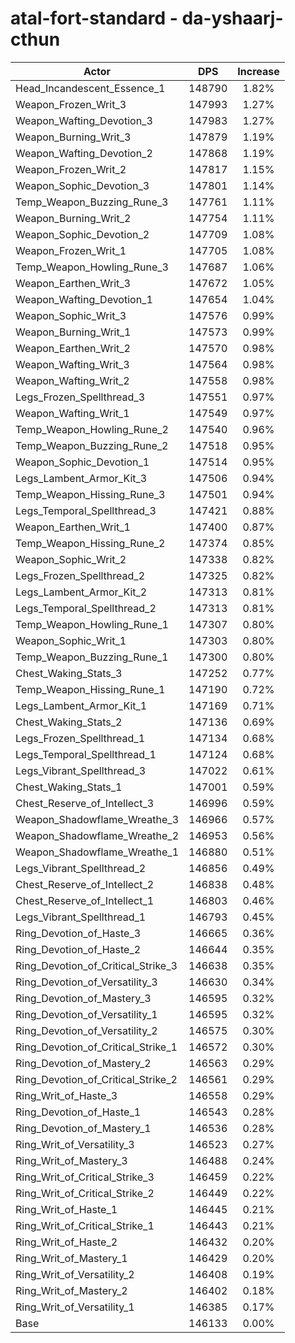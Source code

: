# atal-fort-standard - da-yshaarj-cthun
| Actor | DPS | Increase |
|---|:---:|:---:|
|Head_Incandescent_Essence_1|148790|1.82%|
|Weapon_Frozen_Writ_3|147993|1.27%|
|Weapon_Wafting_Devotion_3|147983|1.27%|
|Weapon_Burning_Writ_3|147879|1.19%|
|Weapon_Wafting_Devotion_2|147868|1.19%|
|Weapon_Frozen_Writ_2|147817|1.15%|
|Weapon_Sophic_Devotion_3|147801|1.14%|
|Temp_Weapon_Buzzing_Rune_3|147761|1.11%|
|Weapon_Burning_Writ_2|147754|1.11%|
|Weapon_Sophic_Devotion_2|147709|1.08%|
|Weapon_Frozen_Writ_1|147705|1.08%|
|Temp_Weapon_Howling_Rune_3|147687|1.06%|
|Weapon_Earthen_Writ_3|147672|1.05%|
|Weapon_Wafting_Devotion_1|147654|1.04%|
|Weapon_Sophic_Writ_3|147576|0.99%|
|Weapon_Burning_Writ_1|147573|0.99%|
|Weapon_Earthen_Writ_2|147570|0.98%|
|Weapon_Wafting_Writ_3|147564|0.98%|
|Weapon_Wafting_Writ_2|147558|0.98%|
|Legs_Frozen_Spellthread_3|147551|0.97%|
|Weapon_Wafting_Writ_1|147549|0.97%|
|Temp_Weapon_Howling_Rune_2|147540|0.96%|
|Temp_Weapon_Buzzing_Rune_2|147518|0.95%|
|Weapon_Sophic_Devotion_1|147514|0.95%|
|Legs_Lambent_Armor_Kit_3|147506|0.94%|
|Temp_Weapon_Hissing_Rune_3|147501|0.94%|
|Legs_Temporal_Spellthread_3|147421|0.88%|
|Weapon_Earthen_Writ_1|147400|0.87%|
|Temp_Weapon_Hissing_Rune_2|147374|0.85%|
|Weapon_Sophic_Writ_2|147338|0.82%|
|Legs_Frozen_Spellthread_2|147325|0.82%|
|Legs_Lambent_Armor_Kit_2|147313|0.81%|
|Legs_Temporal_Spellthread_2|147313|0.81%|
|Temp_Weapon_Howling_Rune_1|147307|0.80%|
|Weapon_Sophic_Writ_1|147303|0.80%|
|Temp_Weapon_Buzzing_Rune_1|147300|0.80%|
|Chest_Waking_Stats_3|147252|0.77%|
|Temp_Weapon_Hissing_Rune_1|147190|0.72%|
|Legs_Lambent_Armor_Kit_1|147169|0.71%|
|Chest_Waking_Stats_2|147136|0.69%|
|Legs_Frozen_Spellthread_1|147134|0.68%|
|Legs_Temporal_Spellthread_1|147124|0.68%|
|Legs_Vibrant_Spellthread_3|147022|0.61%|
|Chest_Waking_Stats_1|147001|0.59%|
|Chest_Reserve_of_Intellect_3|146996|0.59%|
|Weapon_Shadowflame_Wreathe_3|146966|0.57%|
|Weapon_Shadowflame_Wreathe_2|146953|0.56%|
|Weapon_Shadowflame_Wreathe_1|146880|0.51%|
|Legs_Vibrant_Spellthread_2|146856|0.49%|
|Chest_Reserve_of_Intellect_2|146838|0.48%|
|Chest_Reserve_of_Intellect_1|146803|0.46%|
|Legs_Vibrant_Spellthread_1|146793|0.45%|
|Ring_Devotion_of_Haste_3|146665|0.36%|
|Ring_Devotion_of_Haste_2|146644|0.35%|
|Ring_Devotion_of_Critical_Strike_3|146638|0.35%|
|Ring_Devotion_of_Versatility_3|146630|0.34%|
|Ring_Devotion_of_Mastery_3|146595|0.32%|
|Ring_Devotion_of_Versatility_1|146595|0.32%|
|Ring_Devotion_of_Versatility_2|146575|0.30%|
|Ring_Devotion_of_Critical_Strike_1|146572|0.30%|
|Ring_Devotion_of_Mastery_2|146563|0.29%|
|Ring_Devotion_of_Critical_Strike_2|146561|0.29%|
|Ring_Writ_of_Haste_3|146558|0.29%|
|Ring_Devotion_of_Haste_1|146543|0.28%|
|Ring_Devotion_of_Mastery_1|146536|0.28%|
|Ring_Writ_of_Versatility_3|146523|0.27%|
|Ring_Writ_of_Mastery_3|146488|0.24%|
|Ring_Writ_of_Critical_Strike_3|146459|0.22%|
|Ring_Writ_of_Critical_Strike_2|146449|0.22%|
|Ring_Writ_of_Haste_1|146445|0.21%|
|Ring_Writ_of_Critical_Strike_1|146443|0.21%|
|Ring_Writ_of_Haste_2|146432|0.20%|
|Ring_Writ_of_Mastery_1|146429|0.20%|
|Ring_Writ_of_Versatility_2|146408|0.19%|
|Ring_Writ_of_Mastery_2|146402|0.18%|
|Ring_Writ_of_Versatility_1|146385|0.17%|
|Base|146133|0.00%|
